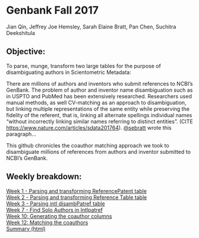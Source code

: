 # Genbank Fall 2017

Jian Qin, Jeffrey Joe Hemsley, Sarah Elaine Bratt, Pan Chen, Suchitra Deekshitula

## Objective:
To parse, munge, transform two large tables for the purpose of disambiguating authors in Scientometric Metadata:

There are millions of authors and inventors who submit references to NCBI’s GenBank. The problem of author and inventor name disambiguation such as in USPTO and PubMed has been extensively researched. Researchers used manual methods, as well CV-matching as an approach to disambiguation, but linking multiple representations of the same entity while preserving the fidelity of the referent, that is, linking all alternate spellings individual names “without incorrectly linking similar names referring to distinct entities”. (CITE https://www.nature.com/articles/sdata201764).  [@sebratt](https://github.com/sebratt) wrote this paragraph...

This github chronicles the coauthor matching approach we took to disambiguate millions of references from authors and inventor submitted to NCBI’s GenBank.

## Weekly breakdown:

[Week 1 - Parsing and transforming ReferencePatent table](https://github.com/cpkoywk/Genbank/blob/master/Week%201.ipynb)  
[Week 2 - Parsing and transforming Reference Table table](https://github.com/cpkoywk/Genbank/blob/master/r_code/Week%202%20-%20parsing%20disambigReference%20table.R)  
[Week 3 - Parsing intl disambPatref table](https://github.com/cpkoywk/Genbank/blob/master/r_code/Week%203%20-%20Parsing%20intl%20disambPatref%20table.R)  
[Week 7 - Find Solo Authors in Intlpatref  ](https://github.com/cpkoywk/Genbank/blob/master/r_code/Week%207%20-%20Find%20Solo%20Authors%20in%20Intlpatref.R)  
[Week 10: Generating the coauthor columns ](https://github.com/cpkoywk/Genbank/blob/master/Week%2010%20-%20Generating%20Coauthor%20Column.R)  
[Week 12: Matching the coauthors ](https://github.com/cpkoywk/Genbank/blob/master/week%2012%20documentation.Rmd)  
[Summary (html)](https://github.com/cpkoywk/Genbank/blob/master/End%20of%20Fall%202017%20Summary.html)
